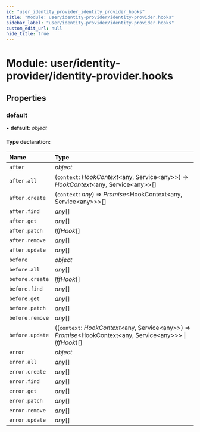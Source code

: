 ```yaml
---
id: "user_identity_provider_identity_provider_hooks"
title: "Module: user/identity-provider/identity-provider.hooks"
sidebar_label: "user/identity-provider/identity-provider.hooks"
custom_edit_url: null
hide_title: true
---
```


# Module: user/identity-provider/identity-provider.hooks

## Properties

### default

• **default**: *object*

#### Type declaration:

Name | Type |
:------ | :------ |
`after` | *object* |
`after.all` | (`context`: *HookContext*<any, Service<any\>\>) => *HookContext*<any, Service<any\>\>[] |
`after.create` | (`context`: *any*) => *Promise*<HookContext<any, Service<any\>\>\>[] |
`after.find` | *any*[] |
`after.get` | *any*[] |
`after.patch` | *IffHook*[] |
`after.remove` | *any*[] |
`after.update` | *any*[] |
`before` | *object* |
`before.all` | *any*[] |
`before.create` | *IffHook*[] |
`before.find` | *any*[] |
`before.get` | *any*[] |
`before.patch` | *any*[] |
`before.remove` | *any*[] |
`before.update` | ((`context`: *HookContext*<any, Service<any\>\>) => *Promise*<HookContext<any, Service<any\>\>\> \| *IffHook*)[] |
`error` | *object* |
`error.all` | *any*[] |
`error.create` | *any*[] |
`error.find` | *any*[] |
`error.get` | *any*[] |
`error.patch` | *any*[] |
`error.remove` | *any*[] |
`error.update` | *any*[] |
